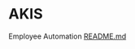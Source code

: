 # AKIS
Employee Automation
[README.md](https://github.com/YunusOzkaya/AKIS/files/9066444/README.md)
